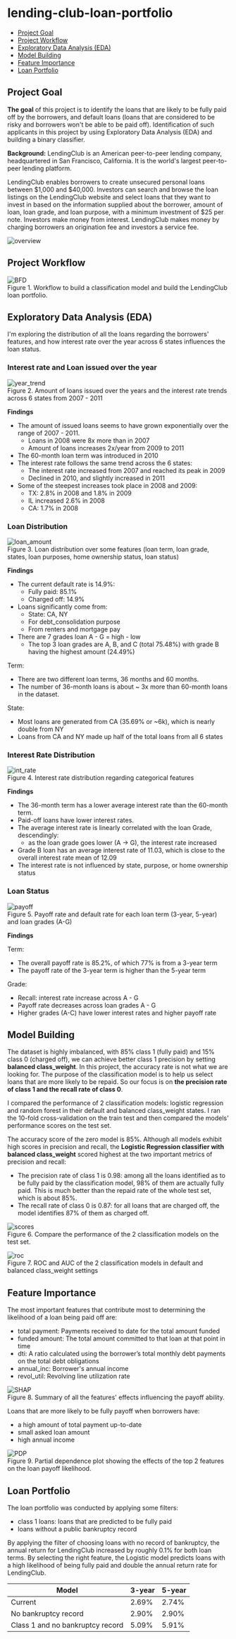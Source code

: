 lending-club-loan-portfolio
==============================

- [Project Goal](#Project-Motivation)
- [Project Workflow](#Workflow)
- [Exploratory Data Analysis (EDA)](#EDA)
- [Model Building](#Model)
- [Feature Importance](#SHAP)
- [Loan Portfolio](#Portfolio)

## Project Goal <a name="Project-Motivation"></a>
**The goal** of this project is to identify the loans that are likely to be fully paid off by the borrowers, and default loans (loans that are considered to be risky and borrowers won't be able to be paid off). Identification of such applicants in this project by using Exploratory Data Analysis (EDA) and building a binary classifier.

**Background:** LendingClub is an American peer-to-peer lending company, headquartered in San Francisco, California. It is the world's largest peer-to-peer lending platform.

LendingClub enables borrowers to create unsecured personal loans between $1,000 and $40,000. Investors can search and browse the loan listings on the LendingClub website and select loans that they want to invest in based on the information supplied about the borrower, amount of loan, loan grade, and loan purpose, with a minimum investment of $25 per note. Investors make money from interest. LendingClub makes money by charging borrowers an origination fee and investors a service fee.

![overview](src/img/default_loan.png)<br>

## Project Workflow <a name="Workflow"></a>
![BFD](src/img/BFD.png)<br>
Figure 1. Workflow to build a classification model and build the LendingClub loan portfolio.

## Exploratory Data Analysis (EDA) <a name="EDA"></a>
I'm exploring the distribution of all the loans regarding the borrowers' features, and how interest rate over the year across 6 states influences the loan status. 

### Interest rate and Loan issued over the year
![year_trend](src/img/loan_int_year.png)<br>
Figure 2. Amount of loans issued over the years and the interest rate trends across 6 states from 2007 - 2011

**Findings**
- The amount of issued loans seems to have grown exponentially over the range of 2007 - 2011.
    - Loans in 2008 were 8x more than in 2007
    - Amount of loans increases 2x/year from 2009 to 2011
- The 60-month loan term was introduced in 2010
- The interest rate follows the same trend across the 6 states:
    - The interest rate increased from 2007 and reached its peak in 2009
    - Declined in 2010, and slightly increased in 2011
- Some of the steepest increases took place in 2008 and 2009:
    - TX: 2.8% in 2008 and 1.8% in 2009
    - IL increased 2.6% in 2008
    - CA: 1.7% in 2008
      
### Loan Distribution
![loan_amount](src/img/loan_dist.png)<br>
Figure 3. Loan distribution over some features (loan term, loan grade, states, loan purposes, home ownership status, loan status)

**Findings**
- The current default rate is 14.9%:
    - Fully paid: 85.1%
    - Charged off: 14.9%
- Loans significantly come from:
    - State: CA, NY
    - For debt_consolidation purpose
    - From renters and mortgage pay
- There are 7 grades loan A - G = high - low
    - The top 3 loan grades are A, B, and C (total 75.48%) with grade B having the highest amount (24.49%)

Term:
- There are two different loan terms, 36 months and 60 months.
- The number of 36-month loans is about ~ 3x more than 60-month loans in the dataset.
  
State:
- Most loans are generated from CA (35.69% or ~6k), which is nearly double from NY
- Loans from CA and NY made up half of the total loans from all 6 states
  
### Interest Rate Distribution
![int_rate](src/img/int_dist.png)<br>
Figure 4. Interest rate distribution regarding categorical features

**Findings**
- The 36-month term has a lower average interest rate than the 60-month term.
- Paid-off loans have lower interest rates.
- The average interest rate is linearly correlated with the loan Grade, descendingly:
    - as the loan grade goes lower (A -> G), the interest rate increased
- Grade B loan has an average interest rate of 11.03, which is close to the overall interest rate mean of 12.09
- The interest rate is not influenced by state, purpose, or home ownership status

### Loan Status
![payoff](src/img/payoff_rate.png)<br>
Figure 5. Payoff rate and default rate for each loan term (3-year, 5-year) and loan grades (A-G)

**Findings**

Term:
- The overall payoff rate is 85.2%, of which 77% is from a 3-year term
- The payoff rate of the 3-year term is higher than the 5-year term

Grade:
- Recall: interest rate increase across A - G
- Payoff rate decreases across loan grades A - G
- Higher grades (A-C) have lower interest rates and higher payoff rate

## Model Building <a name="Model"></a>
The dataset is highly imbalanced, with 85% class 1 (fully paid) and 15% class 0 (charged off), we can achieve better class 1 precision by setting **balanced class_weight**. In this project, the accuracy rate is not what we are looking for. The purpose of the classification model is to help us select loans that are more likely to be repaid. So our focus is on **the precision rate of class 1 and the recall rate of class 0**. 

I compared the performance of 2 classification models: logistic regression and random forest in their default and balanced class_weight states. I ran the 10-fold cross-validation on the train test and then compared the models' performance scores on the test set. 

The accuracy score of the zero model is 85%. Although all models exhibit high scores in precision and recall, the **Logistic Regression classifier with balanced class_weight** scored highest at the two important metrics of precision and recall:
- The precision rate of class 1 is 0.98: among all the loans identified as to be fully paid by the classification model, 98% of them are actually fully paid. This is much better than the repaid rate of the whole test set, which is about 85%.
- The recall rate of class 0 is 0.87: for all loans that are charged off, the model identifies 87% of them as charged off.

![scores](src/img/models_scores.png)<br>
Figure 6. Compare the performance of the 2 classification models on the test set.

![roc](src/img/roc.png)<br>
Figure 7. ROC and AUC of the 2 classification models in default and balanced class_weight settings

## Feature Importance <a name="SHAP"></a>
The most important features that contribute most to determining the likelihood of a loan being paid off are:
- total payment: Payments received to date for the total amount funded
- funded amount: The total amount committed to that loan at that point in time
- dti: A ratio calculated using the borrower’s total monthly debt payments on the total debt obligations
- annual_inc: Borrower's annual income
- revol_util: Revolving line utilization rate
  
![SHAP](src/img/beeswarm_plot.png)<br>
Figure 8. Summary of all the features' effects influencing the payoff ability. 

Loans that are more likely to be fully payoff when borrowers have:
- a high amount of total payment up-to-date
- small asked loan amount
- high annual income
  
![PDP](src/img/pdp_2feats.png)<br>
Figure 9. Partial dependence plot showing the effects of the top 2 features on the loan payoff likelihood.

## Loan Portfolio <a name="Portfolio"></a>
The loan portfolio was conducted by applying some filters:
- class 1 loans: loans that are predicted to be fully paid
- loans without a public bankruptcy record

By applying the filter of choosing loans with no record of bankruptcy, the annual return for LendingClub increased by roughly 0.1% for both loan terms. By selecting the right feature, the Logistic model predicts loans with a high likelihood of being fully paid and double the annual return rate for LendingClub. 

| Model  | 3-year | 5-year |
| -------- | --- | --- |
| Current  | 2.69% | 2.74% |
| No bankruptcy record | 2.90% | 2.90%|
| Class 1 and no bankruptcy record | 5.09% | 5.91%|
